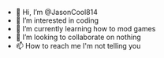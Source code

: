 - 👋 Hi, I’m @JasonCool814
- 👀 I’m interested in coding
- 🌱 I’m currently learning how to mod games
- 💞️ I’m looking to collaborate on nothing
- 📫 How to reach me I'm not telling you

<!---
JasonCool814/JasonCool814 is a ✨ special ✨ repository because its `README.md` (this file) appears on your GitHub profile.
You can click the Preview link to take a look at your changes.
--->
